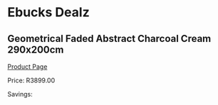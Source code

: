 
# Ebucks Dealz
## Geometrical Faded Abstract Charcoal Cream 290x200cm
[Product Page](https://www.ebucks.com/web/shop/productSelected.do?prodId=1210204156&catId=1209942745)

Price: R3899.00

Savings: 


	